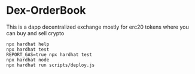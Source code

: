 # Dex-OrderBook

This is a dapp decentralized exchange mostly for erc20 tokens where you can buy and sell crypto 

```shell
npx hardhat help
npx hardhat test
REPORT_GAS=true npx hardhat test
npx hardhat node
npx hardhat run scripts/deploy.js
```
